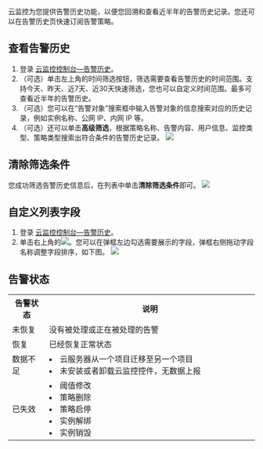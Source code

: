 云监控为您提供告警历史功能，以便您回溯和查看近半年的告警历史记录。您还可以在告警历史页快速订阅告警策略。

## 查看告警历史
1. 登录 [云监控控制台—告警历史](https://console.cloud.tencent.com/monitor/alarm2/history)。
2. （可选）单击左上角的时间筛选按钮，筛选需要查看告警历史的时间范围。支持今天、昨天、近7天、近30天快速筛选，您也可以自定义时间范围。最多可查看近半年的告警历史。
3. （可选）您可以在“告警对象”搜索框中输入告警对象的信息搜索对应的历史记录，例如实例名称、公网 IP、内网 IP 等。
4. （可选）还可以单击**高级筛选**，根据策略名称、告警内容、用户信息、监控类型、策略类型搜索出符合条件的告警历史记录。
![](https://main.qcloudimg.com/raw/6bb9629a3f2c73b6ee919b01ac13171f.png)

## 清除筛选条件

您成功筛选告警历史信息后，在列表中单击**清除筛选条件**即可。
![](https://main.qcloudimg.com/raw/e592fb25e2ebd4c7393090c64c053712.png)

## 自定义列表字段

1. 登录 [云监控控制台—告警历史](https://console.cloud.tencent.com/monitor/alarm2/history)。
2. 单击右上角的![](https://main.qcloudimg.com/raw/e25c0821dbe69e0d0c6c1eaaaf531ba8.png)。您可以在弹框左边勾选需要展示的字段，弹框右侧拖动字段名称调整字段排序，如下图。
![](https://main.qcloudimg.com/raw/3e46199164a7c992b857428b86637adf.png)


## 告警状态


<table>
<tbody>
<tr>
<th width="15%">告警状态</th>
<th width="85%">说明</th>
</tr>
<tr>
<td>未恢复</td>
<td>没有被处理或正在被处理的告警</td>
</tr>
<tr>
<td>恢复
</td><td> 已经恢复正常状态
</td></tr>
<tr>
<td>数据不足
</td>
<td>
<li>云服务器从一个项目迁移至另一个项目<br><li>未安装或者卸载云监控控件，无数据上报
</td>
<tr>
<td>已失效
</td>
<td>
<li>阈值修改<br><li>策略删除<br></li><li>策略启停<br></li><li>实例解绑<br></li></li><li>实例销毁<br></li>
</td>
</tr>
</tbody></table>

